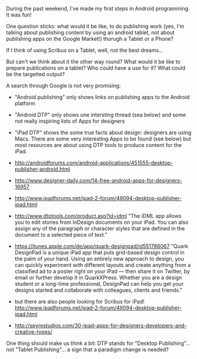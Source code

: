 During the past weekend, I've made my first steps in Android programming. It was fun!

One question sticks: what would it be like, to do publishing work (yes, I'm talking about publishing content by using an android tablet, not about publishing apps on the Google Market!) thorugh a Tablet or a Phone?

If I think of using Scribus on a Tablet, well, not the best dreams...

But can't we think about it the other way round? What would it be like to prepare publications on a tablet? Who could have a use for it? What could be the targetted output?

A search through Google is not very promising:
- "Android publishing" only shows links on publishing apps to the Android platform
- "Android DTP" only shows one intersting thread (sea below) and some not really inspiring lists of Apps for designers
- "iPad DTP" shows the some true facts about design: designers are using Macs. There are some very interesting Apps to be found (see below) but most resources are about using DTP tools to produce content for the iPad.

- http://androidforums.com/android-applications/451555-desktop-publisher-android.html
- http://www.designer-daily.com/14-free-android-apps-for-designers-16957

- http://www.ipadforums.net/ipad-2-forum/49094-desktop-publisher-ipad.html
- http://www.dtptools.com/product.asp?id=idml "The iDML app allows you to edit stories from InDesign documents on your iPad. You can also assign any of the paragraph or character styles that are defined in the document to a selected piece of text."
- https://itunes.apple.com/de/app/quark-designpad/id551786067 "Quark DesignPad is a unique iPad app that puts grid-based design control in the palm of your hand. Using an entirely new approach to design, you can quickly experiment with different layouts and create anything from a classified ad to a poster right on your iPad — then share it on Twitter, by email or further develop it in QuarkXPress. Whether you are a design student or a long-time professional, DesignPad can help you get your designs started and collaborate with colleagues, clients and friends."
- but there are also people looking for Scribus for iPad! http://www.ipadforums.net/ipad-2-forum/49094-desktop-publisher-ipad.html
- http://spyrestudios.com/30-ipad-apps-for-designers-developers-and-creative-types/

One thing should make us think a bit: DTP stands for "Desktop Publishing"... not "Tablet Publishing"... a sign that a paradigm change is needed?
